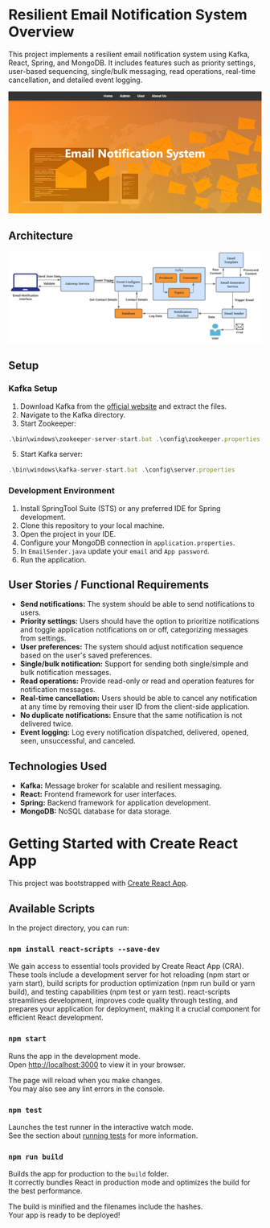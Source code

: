 # Resilient Email Notification System Overview

This project implements a resilient email notification system using Kafka, React, Spring, and MongoDB. It includes features such as priority settings, user-based sequencing, single/bulk messaging, read operations, real-time cancellation, and detailed event logging.

![Main Page](https://github.com/kushalac/Resilent-Email-Notification-System/blob/master/images/Main-page.png?raw=true)

## Architecture

![Architecture](https://github.com/kushalac/Resilent-Email-Notification-System/blob/master/images/Architeture.png?raw=true)

## Setup

### Kafka Setup

1. Download Kafka from the [official website](https://kafka.apache.org/downloads) and extract the files.
2. Navigate to the Kafka directory.
3. Start Zookeeper:
```javascript
.\bin\windows\zookeeper-server-start.bat .\config\zookeeper.properties
```
5. Start Kafka server:
```javascript
.\bin\windows\kafka-server-start.bat .\config\server.properties
```

### Development Environment
1. Install SpringTool Suite (STS) or any preferred IDE for Spring development.
2. Clone this repository to your local machine.
3. Open the project in your IDE.
4. Configure your MongoDB connection in `application.properties`.
5. In `EmailSender.java` update your `email` and `App password`.
6. Run the application.

## User Stories / Functional Requirements

- **Send notifications:** The system should be able to send notifications to users.
- **Priority settings:** Users should have the option to prioritize notifications and toggle application notifications on or off, categorizing messages from settings.
- **User preferences:** The system should adjust notification sequence based on the user's saved preferences.
- **Single/bulk notification:** Support for sending both single/simple and bulk notification messages.
- **Read operations:** Provide read-only or read and operation features for notification messages.
- **Real-time cancellation:** Users should be able to cancel any notification at any time by removing their user ID from the client-side application.
- **No duplicate notifications:** Ensure that the same notification is not delivered twice.
- **Event logging:** Log every notification dispatched, delivered, opened, seen, unsuccessful, and canceled.

## Technologies Used

- **Kafka:** Message broker for scalable and resilient messaging.
- **React:** Frontend framework for user interfaces.
- **Spring:** Backend framework for application development.
- **MongoDB:** NoSQL database for data storage.

# Getting Started with Create React App

This project was bootstrapped with [Create React App](https://github.com/facebook/create-react-app).

## Available Scripts

In the project directory, you can run:

### `npm install react-scripts --save-dev`

We gain access to essential tools provided by Create React App (CRA). These tools include a development server for hot reloading (npm start or yarn start), build scripts for production optimization (npm run build or yarn build), and testing capabilities (npm test or yarn test). react-scripts streamlines development, improves code quality through testing, and prepares your application for deployment, making it a crucial component for efficient React development.

### `npm start`

Runs the app in the development mode.\
Open [http://localhost:3000](http://localhost:3000) to view it in your browser.

The page will reload when you make changes.\
You may also see any lint errors in the console.

### `npm test`

Launches the test runner in the interactive watch mode.\
See the section about [running tests](https://facebook.github.io/create-react-app/docs/running-tests) for more information.

### `npm run build`

Builds the app for production to the `build` folder.\
It correctly bundles React in production mode and optimizes the build for the best performance.

The build is minified and the filenames include the hashes.\
Your app is ready to be deployed!
